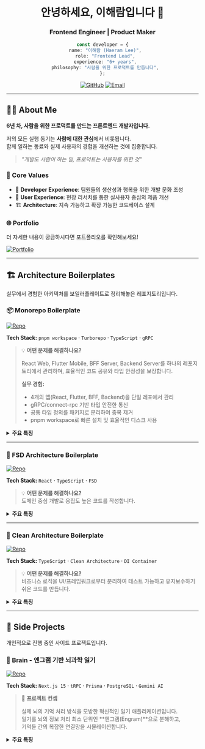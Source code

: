 <div align="center">

# 안녕하세요, 이해람입니다 👋

### Frontend Engineer | Product Maker

```typescript
const developer = {
  name: "이해람 (Haeram Lee)",
  role: "Frontend Lead",
  experience: "6+ years",
  philosophy: "사람을 위한 프로덕트를 만듭니다",
};
```

[![GitHub](https://img.shields.io/badge/GitHub-hetarho-181717?style=flat&logo=github)](https://github.com/hetarho)
[![Email](https://img.shields.io/badge/Email-sunlikeperson@gmail.com-EA4335?style=flat&logo=gmail)](mailto:sunlikeperson@gmail.com)

</div>

---

## 🧑‍💻 About Me

**6년 차, 사람을 위한 프로덕트를 만드는 프론트엔드 개발자입니다.**

저의 모든 실행 동기는 **사람에 대한 관심**에서 비롯됩니다.  
함께 일하는 동료와 실제 사용자의 경험을 개선하는 것에 집중합니다.

> _"개발도 사람이 하는 일, 프로덕트는 사용자를 위한 것"_

### 🎯 Core Values

- 🤝 **Developer Experience**: 팀원들의 생산성과 행복을 위한 개발 문화 조성
- 👥 **User Experience**: 현장 리서치를 통한 실사용자 중심의 제품 개선
- 🏗️ **Architecture**: 지속 가능하고 확장 가능한 코드베이스 설계
### 🌐 Portfolio

더 자세한 내용이 궁금하시다면 포트폴리오를 확인해보세요!

[![Portfolio](https://img.shields.io/badge/Portfolio-portfolio.haeram.me-BB86FC?style=for-the-badge&logo=react&logoColor=white)](https://portfolio.haeram.me/)


---

## 🏗️ Architecture Boilerplates

실무에서 경험한 아키텍처를 보일러플레이트로 정리해놓은 레포지토리입니다.

### 📦 Monorepo Boilerplate
[![Repo](https://img.shields.io/badge/Repository-blue?style=flat&logo=github)](https://github.com/hetarho/monorepo-boilerplate)

**Tech Stack:** `pnpm workspace` · `Turborepo` · `TypeScript` · `gRPC`

> 💡 **어떤 문제를 해결하나요?**  
> 
> React Web, Flutter Mobile, BFF Server, Backend Server를 하나의 레포지토리에서 관리하며, 효율적인 코드 공유와 타입 안정성을 보장합니다.
> 
> **실무 경험:**
> - 4개의 앱(React, Flutter, BFF, Backend)을 단일 레포에서 관리
> - gRPC/connect-rpc 기반 타입 안전한 통신
> - 공통 타입 정의를 패키지로 분리하여 중복 제거
> - pnpm workspace로 빠른 설치 및 효율적인 디스크 사용

<details>
<summary><b>주요 특징</b></summary>

- 📦 **패키지 구조**
  - `apps/web`: React 웹 애플리케이션
  - `apps/mobile`: Flutter 모바일 앱
  - `apps/bff`: Backend for Frontend 서버
  - `apps/backend`: 백엔드 API 서버
  - `packages/shared`: 공통 타입, 유틸리티
  - `packages/proto`: gRPC 프로토콜 정의

- ⚡ **빌드 최적화**
  - Turborepo 캐싱으로 빌드 시간 단축
  - 변경된 앱만 선택적 빌드
  - 병렬 빌드로 CI/CD 속도 향상

- 🔒 **타입 안정성**
  - 프로토콜 버퍼에서 TypeScript 타입 자동 생성
  - 공통 타입 패키지를 통한 일관된 데이터 구조
  - API 변경 시 컴파일 타임에 오류 감지

- 🛠️ **DX 개선**
  - 통합된 린팅/포매팅 설정
  - 단일 명령어로 모든 앱 실행
  - 의존성 버전 중앙 관리

</details>

---

### 🎨 FSD Architecture Boilerplate
[![Repo](https://img.shields.io/badge/Repository-Coming_Soon-gray?style=flat&logo=github)](https://github.com/hetarho)

**Tech Stack:** `React` · `TypeScript` · `FSD`

> 💡 **어떤 문제를 해결하나요?**  
> 도메인 중심 개발로 응집도 높은 코드를 작성합니다.

<details>
<summary><b>주요 특징</b></summary>

- 📁 **Layers**: app / pages / widgets / features / entities / shared
- 🔄 **Dependency Rule**: 하위 레이어만 참조 가능
- 🎯 **Feature-Sliced**: 기능별 독립적 개발 가능

</details>

---

### 🧱 Clean Architecture Boilerplate
[![Repo](https://img.shields.io/badge/Repository-Coming_Soon-gray?style=flat&logo=github)](https://github.com/hetarho)

**Tech Stack:** `TypeScript` · `Clean Architecture` · `DI Container`

> 💡 **어떤 문제를 해결하나요?**  
> 비즈니스 로직을 UI/프레임워크로부터 분리하여 테스트 가능하고 유지보수하기 쉬운 코드를 만듭니다.

<details>
<summary><b>주요 특징</b></summary>

- 🎯 **Domain**: 순수 비즈니스 로직
- 🔌 **Application**: 유즈케이스 구현
- 🌐 **Infrastructure**: 외부 의존성 (API, DB 등)
- 🖼️ **Presentation**: UI 레이어

</details>

---

## 🚀 Side Projects

개인적으로 진행 중인 사이드 프로젝트입니다.

### 🧠 Brain - 엔그램 기반 뇌과학 일기
[![Repo](https://img.shields.io/badge/Repository-blue?style=flat&logo=github)](https://github.com/hetarho/brain_diary)

**Tech Stack:** `Next.js 15` · `tRPC` · `Prisma` · `PostgreSQL` · `Gemini AI`

> 📝 **프로젝트 컨셉**  
> 
> 실제 뇌의 기억 처리 방식을 모방한 혁신적인 일기 애플리케이션입니다.  
> 일기를 뇌의 정보 처리 최소 단위인 **엔그램(Engram)**으로 분해하고,  
> 기억들 간의 복잡한 연결망을 시뮬레이션합니다.

<details>
<summary><b>주요 특징</b></summary>
**🔬 핵심 메커니즘:**

- 🧩 **Engram (엔그램)**: 기억의 원자
  - 일기를 의미 단위로 분해 (예: "카페에서 마신 커피", "비 오는 날의 풍경")
  - 시공간 맥락, 감정 톤, 기억 타입(에피소드/의미/절차) 등 속성 포함
  - 망각 곡선에 따라 시간이 지나면 자연스럽게 강도가 감소

- 🔗 **Synapse vs EngramLink**: 두 가지 연결 방식
  - **Synapse (시냅스)**: 물리적 연결 강도 - "얼마나 강하게 연결되어 있는가?"
  - **EngramLink**: 논리적 관계 - "왜 연결되어 있는가?" (시간적/공간적/인과적)

- 🏗️ **상호보완적 학습 시스템 (CLS)**
  - **HippocampusStore (해마)**: 새로운 경험을 즉각 저장하는 빠른 학습 시스템
  - **CortexStore (대뇌피질)**: 반복된 기억을 영구 저장하는 느린 학습 시스템

**🧪 뇌과학 이론 기반:**
- 헵의 규칙: "함께 발화하는 뉴런은 함께 연결된다"
- 에빙하우스 망각 곡선: 시간에 따른 기억 감소
- 기억 재공고화: 회상할 때마다 기억이 재구성됨
- 인코딩 특수성 원리: 맥락이 기억 인출의 단서가 됨

**💡 개발 배경 & 동기:**
- **기술적 도전**: 추상적인 뇌과학 이론을 실제 동작하는 소프트웨어로 구현
- **아키텍처 실험**: Layered Architecture로 LLM 엔진을 설계하여 관심사 분리
- **인간에 대한 탐구**: "기억이란 무엇인가?"에 대한 과학적 접근을 코드로 표현
- **배운 점**: 
  - 복잡한 도메인 모델링 (기억의 다차원적 속성 구조화)
  - tRPC를 활용한 타입 안전한 풀스택 개발
  - Gemini AI를 활용한 자연어 → 구조화된 데이터 변환
</details>
